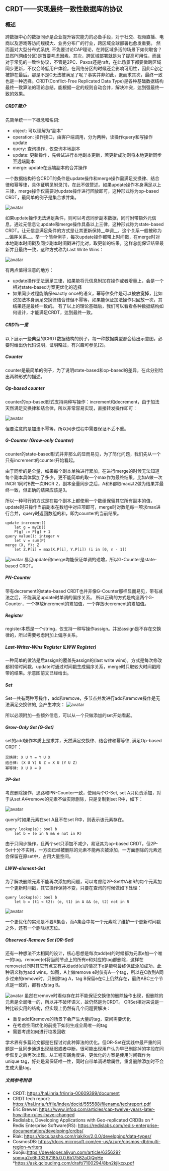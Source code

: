 ## CRDT——实现最终一致性数据库的协议



### 概述

跨数据中心的数据同步是企业提升容灾能力的必备手段，对于社交、视频直播、电商以及游戏等访问规模大、业务分布广的行业，跨区域全球部署也愈发重要。
然而面对大型分布式系统, 不免要讨论CAP理论，在跨区域多活的场景下如何取舍？显然P(网络分区)是首要考虑因素。其次，跨区域部署就是为了提高可用性，而且对于常见的一致性协议，不管是2PC、Paxos还是raft，在此场景下都要做跨区域同步更新，不仅会降低用户体验，在网络分区的时候还会影响可用性，因此C必定被排在最后。那是不是C无法被满足了呢？事实并非如此，退而求其次，最终一致也是一种选择。CRDT(Conflict-Free Replicated Data Type)是各种基础数据结构最终一致算法的理论总结，能根据一定的规则自动合并，解决冲突，达到强最终一致的效果。


##### CRDT简介
先简单统一一下概念和名词:
* object: 可以理解为“副本”
* operation: 操作接口，由客户端调用，分为两种，读操作query和写操作update
* query: 查询操作，仅查询本地副本
* update: 更新操作，先尝试进行本地副本更新，若更新成功则将本地更新同步至远端副本
* merge: update在远端副本的合并操作

一个数据结构符合CRDT的条件是update操作和merge操作需满足交换律、结合律和幂等律，具体证明见附录[1]，在此不做赘述。如果update操作本身满足以上三律，merge操作仅需要对update操作进行回放即可，这种形式称为op-based CRDT，最简单的例子是集合求并集。



![avatar](https://cdn.nlark.com/lark/0/2018/png/85645/1535631477767-045052b6-7caa-4ce6-8e43-13aab3f7a159.png)

如果update操作无法满足条件，则可以考虑同步副本数据，同时附带额外元信息，通过元信息让update和merge操作具备以上三律，这种形式称为state-based CRDT。让元信息满足条件的方式是让其更新保持__单调__，这个关系一般被称为__偏序关系__。举一个简单例子，每次update操作都带上时间戳，在merge时对本地副本时间戳及同步副本时间戳进行比对，取更新的结果，这样总能保证结果最新并且最终一致，这种方式称为Last Write Wins：

![avatar](https://cdn.nlark.com/lark/0/2018/png/85645/1535631523249-333e8c4f-5570-4b34-a6b3-9d73897e2502.png)

有两点值得注意的地方：

* update操作无法满足三律，如果能将元信息附加在操作或者增量上，会是一个相对state-based方案更优化的选择
* 如果同步过程能确保exactly once的语义，幂等律条件是可以被放宽掉，比如说加法本身满足交换律结合律但不幂等，如果能保证加法操作只回放一次，其结果还是最终一致的。
有了以上的理论基础后，我们可以看看各种数据结构如何设计，才能满足CRDT，达到最终一致。

##### CRDTs一览
以下展示一些典型的CRDT数据结构的例子，每一种数据类型都会给出示意图，必要时给出伪代码说明，证明略过，有兴趣可参见[2]。

##### Counter
counter是最简单的例子，为了说明state-based和op-based的差异，在此分别给出两种形式的描述。

##### Op-based counter
counter的op-based形式支持两种写操作：increment和decrement，由于加法天然满足交换律和结合律，所以非常容易实现，直接转发操作即可：

![avatar](https://cdn.nlark.com/lark/0/2018/png/85645/1535631550788-5e65cb27-c097-44a2-bee7-bea8ae8823ec.png)

但要注意的是加法不幂等，所以同步过程中需要保证不丢不重。

##### G-Counter (Grow-only Counter)
counter的state-based形式并非那么的显而易见，为了简化问题，我们先从一个只有increment的counter开始看起。

由于同步的是全量，如果每个副本单独进行累加，在进行merge的时候无法知道每个副本具体累加了多少，更不能简单的取一个max作为最终结果，比如A做一次INCR 1同时B做一次INCR 2，副本全量同步之后，A和B都取max以2做为结果并最终一致，但正确的结果应该是3。

所以一种可行的方式是在每个副本上都使用一个数组保留其它所有副本的值，update时只操作当前副本在数组中对应项即可，merge时对数组每一项求max进行合并，query时返回数组的和，即为counter的当前结果。

```
update increment()
    let g = myID()
    P[g] := P[g] + 1
query value(): integer v
    let v = sum(P)
merge (X, Y): Z
    let Z.P[i] = max(X.P[i], Y.P[i]) (i in [0, n - 1])
```

![avatar](https://cdn.nlark.com/lark/0/2018/png/85645/1535631582091-64f791e5-8b70-4951-b998-bd64187c269f.png)
易见update和merge均能保证单调的递增，所以G-Counter是state-based CRDT。

##### PN-Counter
带有decrement的state-based CRDT也并非像G-Counter那样显而易见，带有减法之后，不能满足update时单调的偏序关系。 所以正确的方式是构造两个G-Counter，一个存放increment的累加值，一个存放decrement的累加值。

##### Register
register本质是一个string，仅支持一种写操作assign。并发assign是不存在交换律的，所以需要考虑附加上偏序关系。

##### Last-Writer-Wins Register (LWW Register)
一种简单的做法是后assign的覆盖先assign的(last write wins)，方式是每次修改都附带时间戳，update时通过时间戳生成偏序关系，merge时只取较大时间戳附带的结果。示意图前文已经给出。

##### Set
Set一共有两种写操作，add和remove，多节点并发进行add和remove操作是无法满足交换律的, 会产生冲突：
![avatar](https://cdn.nlark.com/lark/0/2018/png/85645/1535631634056-b0ec8165-344a-4033-8c7f-4e6437665944.png)

所以必须附加一些额外信息，可以从一个只做添加的set开始看起。

##### Grow-Only Set (G-Set)
set的add操作本质上是求并，天然满足交换律、结合律和幂等律, 满足Op-based CRDT：
~~~
交换律: X U Y = Y U X
结合律: (X U Y) U Z = X U (Y U Z)
幂等律: X U X = X
~~~

##### 2P-Set
考虑删除操作，思路和PN-Counter一致，使用两个G-Set, set A只负责添加，对于从set A中remove的元素不做实际删除，只是复制到set R中，如下：

![avatar](https://cdn.nlark.com/lark/0/2018/png/85645/1535631654427-e48a704a-db67-421e-a8b8-d5455530fc0b.png)

query时如果元素在set A且不在set R中，则表示该元素存在。


```
query lookup(e): bool b 
    let b = (e in A && e not in R)  
```

由于只同步操作，且两个set只添加不减少，易证其为op-based CRDT。但2P-Set十分不实用，一方面已经被删除的元素不能再次被添加，一方面删除的元素还会保留在原set中，占用大量空间。

##### LWW-element-Set
为了解决删除元素不能再次添加的问题，可以考虑给2P-Set中A和R的每个元素加一个更新时间戳，其它操作保持不变，只要在查询的时候做如下处理：

```
query lookup(e): bool b
    let b = (t1 < t2): (e, t1) in A && (e, t2) not in R   
```

![avatar](https://cdn.nlark.com/lark/0/2018/png/85645/1535631681537-2b3a8835-b6ad-4da2-9503-68839902dcdd.png)

一个更优化的实现是不要R集合，而A集合中每一个元素除了维护一个更新时间戳之外，还有一个删除标志位。

##### Observed-Remove Set (OR-Set)
还有一种想法不太相同的设计，核心思想是每次add(e)的时候都为元素e加一个唯一的tag，remove(e)将当前节点上的所有e和对应的tag都删除，这样在remove(e)同时其它节点又有并发add(e)的情况下e是能够最终保证添加成功，此种语义称为add wins。如图，A上做remove e时仅有A一个tag，所以在C收到A同步过来的remove时，只删除tag A，tag B保留e在C上仍然存在，最终ABC三个节点是一致的，都有e及tag B。

![avatar](https://cdn.nlark.com/lark/0/2018/png/85645/1535631709483-8c818a37-d392-40b5-95b1-deb462ab3bfb.png)
虽然在remove时看似存在并不能保证交换律的删除操作出现，但删除的元素是全局唯一的，所以并不破坏语义，故仍然是为CRDT。
ORSet相对来说是一种比较实用的结构，但实现上仍然有几个问题要解决：

* 重复add和remove的场景下会产生大量的tag，空间需要优化
* 在考虑空间优化的前提下如何生成全局唯一的tag
* 需要考虑如何进行垃圾回收

学术界有多篇论文都是在探讨对此种算法的优化。但OR-Set在实践中最严重的问题是一旦同步通道出现延迟或者中断，很可能出现用户认为早已删除掉的字段在同步恢复之后再次出现。从工程实践角度讲，更优化的方案是使用时间戳作为unique tag，好处是易保证唯一性，同时自带单调递增属性，重复删除添加时不会生成大量tag。


##### 文档参考附录
* CRDT: https://hal.inria.fr/inria-00609399/document
* CRDT tech report: https://hal.inria.fr/file/index/docid/555588/filename/techreport.pdf
* Eric Brewer: https://www.infoq.com/articles/cap-twelve-years-later-how-the-rules-have-changed
* Redislabs, Developing Applications with Geo-replicated CRDBs on * Redis Enterprise Software(RS): https://redislabs.com/redis-enterprise-documentation/developing/crdbs/
* Riak: https://docs.basho.com/riak/kv/2.0.0/developing/data-types/
* CosmosDB: https://docs.microsoft.com/en-us/azure/cosmos-db/multi-region-writers
* Suojiu:https://developer.aliyun.com/article/635629?spm=a2c6h.13262185.0.0.6b17582aOjQgHe
*https://ask.qcloudimg.com/draft/7100294/8bn2kjikcp.pdf